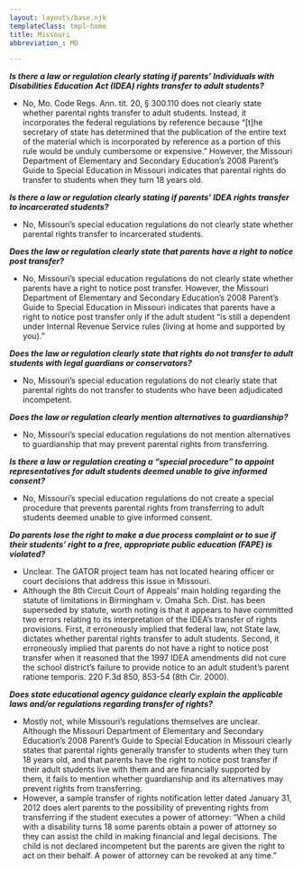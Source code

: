 ```yaml
---
layout: layouts/base.njk
templateClass: tmpl-home
title: Missouri
abbreviation_: MO

---
```

**_Is there a law or regulation clearly stating if parents’ Individuals with Disabilities Education Act (IDEA) rights transfer to adult students?_**	

* No, Mo. Code Regs. Ann. tit. 20, § 300.110 does not clearly state whether parental rights transfer to adult students. Instead, it incorporates the federal regulations by reference because “\[t\]he secretary of state has determined that the publication of the entire text of the material which is incorporated by reference as a portion of this rule would be unduly cumbersome or expensive.” However, the Missouri Department of Elementary and Secondary Education’s 2008 Parent’s Guide to Special Education in Missouri indicates that parental rights do transfer to students when they turn 18 years old.

**_Is there a law or regulation clearly stating if parents’ IDEA rights transfer to incarcerated students?_**	

* No, Missouri’s special education regulations do not clearly state whether parental rights transfer to incarcerated students.

**_Does the law or regulation clearly state that parents have a right to notice post transfer?_**	

* No, Missouri’s special education regulations do not clearly state whether parents have a right to notice post transfer. However, the Missouri Department of Elementary and Secondary Education’s 2008 Parent’s Guide to Special Education in Missouri indicates that parents have a right to notice post transfer only if the adult student “is still a dependent under Internal Revenue Service rules (living at home and supported by you).”

**_Does the law or regulation clearly state that rights do not transfer to adult students with legal guardians or conservators?_**	

* No, Missouri’s special education regulations do not clearly state that parental rights do not transfer to students who have been adjudicated incompetent.

**_Does the law or regulation clearly mention alternatives to guardianship?_**	

* No, Missouri’s special education regulations do not mention alternatives to guardianship that may prevent parental rights from transferring.

**_Is there a law or regulation creating a “special procedure” to appoint representatives for adult students deemed unable to give informed consent?_** 	

* No, Missouri’s special education regulations do not create a special procedure that prevents parental rights from transferring to adult students deemed unable to give informed consent.

**_Do parents lose the right to make a due process complaint or to sue if their students’ right to a free, appropriate public education (FAPE) is violated?_**	

* Unclear. The GATOR project team has not located hearing officer or court decisions that address this issue in Missouri.
* Although the 8th Circuit Court of Appeals’ main holding regarding the statute of limitations in Birmingham v. Omaha Sch. Dist. has been superseded by statute, worth noting is that it appears to have committed two errors relating to its interpretation of the IDEA’s transfer of rights provisions. First, it erroneously implied that federal law, not State law, dictates whether parental rights transfer to adult students. Second, it erroneously implied that parents do not have a right to notice post transfer when it reasoned that the 1997 IDEA amendments did not cure the school district’s failure to provide notice to an adult student’s parent ratione temporis. 220 F.3d 850, 853-54 (8th Cir. 2000).	

**_Does state educational agency guidance clearly explain the applicable laws and/or regulations regarding transfer of rights?_**	

* Mostly not, while Missouri’s regulations themselves are unclear. Although the Missouri Department of Elementary and Secondary Education’s 2008 Parent’s Guide to Special Education in Missouri clearly states that parental rights generally transfer to students when they turn 18 years old, and that parents have the right to notice post transfer if their adult students live with them and are financially supported by them, it fails to mention whether guardianship and its alternatives may prevent rights from transferring.
* However, a sample transfer of rights notification letter dated January 31, 2012 does alert parents to the possibility of preventing rights from transferring if the student executes a power of attorney: “When a child with a disability turns 18 some parents obtain a power of attorney so they can assist the child in making financial and legal decisions. The child is not declared incompetent but the parents are given the right to act on their behalf. A power of attorney can be revoked at any time.”